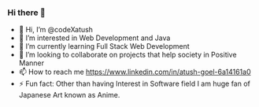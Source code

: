 ### Hi there 👋

- 👋 Hi, I’m @codeXatush
- 👀 I’m interested in Web Development and Java 
- 🌱 I’m currently learning Full Stack Web Development
- 💞️ I’m looking to collaborate on projects that help society in Positive Manner
- 📫 How to reach me https://www.linkedin.com/in/atush-goel-6a14161a0 
- ⚡ Fun fact: Other than having Interest in Software field I am huge fan of Japanese Art known as Anime.
<!---
codeXatush/codeXatush is a ✨ special ✨ repository because its `README.md` (this file) appears on your GitHub profile.
You can click the Preview link to take a look at your changes.
--->

